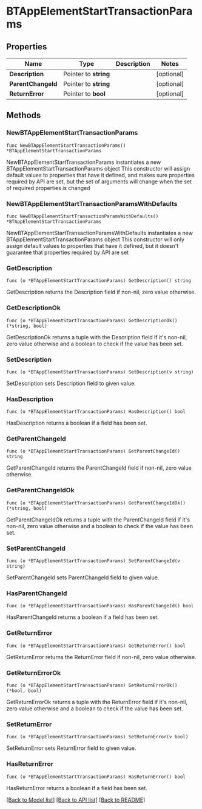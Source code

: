 # BTAppElementStartTransactionParams

## Properties

Name | Type | Description | Notes
------------ | ------------- | ------------- | -------------
**Description** | Pointer to **string** |  | [optional] 
**ParentChangeId** | Pointer to **string** |  | [optional] 
**ReturnError** | Pointer to **bool** |  | [optional] 

## Methods

### NewBTAppElementStartTransactionParams

`func NewBTAppElementStartTransactionParams() *BTAppElementStartTransactionParams`

NewBTAppElementStartTransactionParams instantiates a new BTAppElementStartTransactionParams object
This constructor will assign default values to properties that have it defined,
and makes sure properties required by API are set, but the set of arguments
will change when the set of required properties is changed

### NewBTAppElementStartTransactionParamsWithDefaults

`func NewBTAppElementStartTransactionParamsWithDefaults() *BTAppElementStartTransactionParams`

NewBTAppElementStartTransactionParamsWithDefaults instantiates a new BTAppElementStartTransactionParams object
This constructor will only assign default values to properties that have it defined,
but it doesn't guarantee that properties required by API are set

### GetDescription

`func (o *BTAppElementStartTransactionParams) GetDescription() string`

GetDescription returns the Description field if non-nil, zero value otherwise.

### GetDescriptionOk

`func (o *BTAppElementStartTransactionParams) GetDescriptionOk() (*string, bool)`

GetDescriptionOk returns a tuple with the Description field if it's non-nil, zero value otherwise
and a boolean to check if the value has been set.

### SetDescription

`func (o *BTAppElementStartTransactionParams) SetDescription(v string)`

SetDescription sets Description field to given value.

### HasDescription

`func (o *BTAppElementStartTransactionParams) HasDescription() bool`

HasDescription returns a boolean if a field has been set.

### GetParentChangeId

`func (o *BTAppElementStartTransactionParams) GetParentChangeId() string`

GetParentChangeId returns the ParentChangeId field if non-nil, zero value otherwise.

### GetParentChangeIdOk

`func (o *BTAppElementStartTransactionParams) GetParentChangeIdOk() (*string, bool)`

GetParentChangeIdOk returns a tuple with the ParentChangeId field if it's non-nil, zero value otherwise
and a boolean to check if the value has been set.

### SetParentChangeId

`func (o *BTAppElementStartTransactionParams) SetParentChangeId(v string)`

SetParentChangeId sets ParentChangeId field to given value.

### HasParentChangeId

`func (o *BTAppElementStartTransactionParams) HasParentChangeId() bool`

HasParentChangeId returns a boolean if a field has been set.

### GetReturnError

`func (o *BTAppElementStartTransactionParams) GetReturnError() bool`

GetReturnError returns the ReturnError field if non-nil, zero value otherwise.

### GetReturnErrorOk

`func (o *BTAppElementStartTransactionParams) GetReturnErrorOk() (*bool, bool)`

GetReturnErrorOk returns a tuple with the ReturnError field if it's non-nil, zero value otherwise
and a boolean to check if the value has been set.

### SetReturnError

`func (o *BTAppElementStartTransactionParams) SetReturnError(v bool)`

SetReturnError sets ReturnError field to given value.

### HasReturnError

`func (o *BTAppElementStartTransactionParams) HasReturnError() bool`

HasReturnError returns a boolean if a field has been set.


[[Back to Model list]](../README.md#documentation-for-models) [[Back to API list]](../README.md#documentation-for-api-endpoints) [[Back to README]](../README.md)


